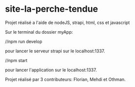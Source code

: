 # site-la-perche-tendue

Projet réalisé a l'aide de nodeJS, strapi, html, css et javascript

Sur le terminal du dossier myApp:

//npm run develop

pour lancer le serveur strapi sur le localhost:1337.

//npm start

pour lancer l'application sur le localhost:1337.

Projet réalisé par 3 contributeurs: Florian, Mehdi et Othman.
